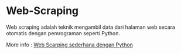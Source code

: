 # Web-Scraping
<p>Web scraping adalah teknik mengambil data dari halaman web secara otomatis dengan pemrograman seperti Python. </p>
More info :
<a href="https://medium.com/@febriandani00/cara-web-scarping-sederhana-dengan-python-d1be43bfa6f0">Web Scarping sederhana dengan Python</a>
